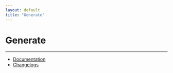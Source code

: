 ```yaml
---
layout: default
title: "Generate"
---
```


# Generate
---

* [Documentation](/generate/documentation)
* [Changelogs](/generate/changelogs)
